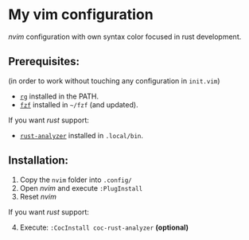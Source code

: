# My vim configuration
*nvim* configuration with own syntax color focused in rust development.

## Prerequisites:
(in order to work without touching any configuration in `init.vim`)

- [`rg`](https://github.com/BurntSushi/ripgrep/) installed in the PATH.
- [`fzf`](https://github.com/junegunn/fzf) installed in `~/fzf` (and updated).

If you want *rust* support:

- [`rust-analyzer`](https://github.com/rust-analyzer/rust-analyzer) installed in `.local/bin`.

## Installation:

1. Copy the `nvim` folder into `.config/`
2. Open *nvim* and execute `:PlugInstall`
3. Reset *nvim*

If you want *rust* support:

4. Execute: `:CocInstall coc-rust-analyzer` **(optional)**

